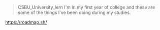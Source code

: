 >CSBU_University_lern
>I'm in my first year of college and these are some of the things I've been doing during my studies.

https://roadmap.sh/
